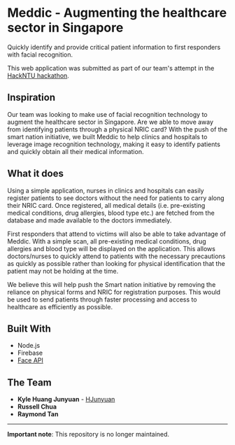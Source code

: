 # Meddic - Augmenting the healthcare sector in Singapore
Quickly identify and provide critical patient information to first responders with facial recognition.

This web application was submitted as part of our team's attempt in the [HackNTU hackathon](https://devpost.com/software/meddic-jgd6hy).

## Inspiration

Our team was looking to make use of facial recognition technology to augment the healthcare sector in Singapore. Are we able to move away from identifying patients through a physical NRIC card? With the push of the smart nation initiative, we built Meddic to help clinics and hospitals to leverage image recognition technology, making it easy to identify patients and quickly obtain all their medical information.

## What it does

Using a simple application, nurses in clinics and hospitals can easily register patients to see doctors without the need for patients to carry along their NRIC card. Once registered, all medical details (i.e. pre-existing medical conditions, drug allergies, blood type etc.) are fetched from the database and made available to the doctors immediately.

First responders that attend to victims will also be able to take advantage of Meddic. With a simple scan, all pre-existing medical conditions, drug allergies and blood type will be displayed on the application. This allows doctors/nurses to quickly attend to patients with the necessary precautions as quickly as possible rather than looking for physical identification that the patient may not be holding at the time.

We believe this will help push the Smart nation initiative by removing the reliance on physical forms and NRIC for registration purposes. This would be used to send patients through faster processing and access to healthcare as efficiently as possible.

## Built With

- Node.js
- Firebase
- [Face API](https://github.com/justadudewhohacks/face-api.js)

## The Team

- **Kyle Huang Junyuan** - [HJunyuan](https://github.com/HJunyuan)
- **Russell Chua**
- **Raymond Tan**

****

**Important note**: This repository is no longer maintained.
